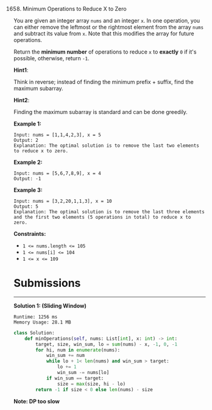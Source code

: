1658. Minimum Operations to Reduce X to Zero

You are given an integer array `nums` and an integer `x`. In one operation, you can either remove the leftmost or the rightmost element from the array `nums` and subtract its value from `x`. Note that this modifies the array for future operations.

Return the **minimum number** of operations to reduce `x` to **exactly** `0` if it's possible, otherwise, return `-1`.

__Hint1__:

Think in reverse; instead of finding the minimum prefix + suffix, find the maximum subarray.

__Hint2__:

Finding the maximum subarray is standard and can be done greedily.

**Example 1:**
```
Input: nums = [1,1,4,2,3], x = 5
Output: 2
Explanation: The optimal solution is to remove the last two elements to reduce x to zero.
```

**Example 2:**
```
Input: nums = [5,6,7,8,9], x = 4
Output: -1
```

**Example 3:**
```
Input: nums = [3,2,20,1,1,3], x = 10
Output: 5
Explanation: The optimal solution is to remove the last three elements and the first two elements (5 operations in total) to reduce x to zero.
```

**Constraints:**

* `1 <= nums.length <= 105`
* `1 <= nums[i] <= 104`
* `1 <= x <= 109`

# Submissions
---
**Solution 1: (Sliding Window)**
```
Runtime: 1256 ms
Memory Usage: 28.1 MB
```
```python
class Solution:
    def minOperations(self, nums: List[int], x: int) -> int:
        target, size, win_sum, lo = sum(nums) - x, -1, 0, -1
        for hi, num in enumerate(nums):
            win_sum += num
            while lo + 1< len(nums) and win_sum > target:
                lo += 1
                win_sum -= nums[lo]
            if win_sum == target:
                size = max(size, hi - lo)
        return -1 if size < 0 else len(nums) - size
```

**Note: DP too slow**